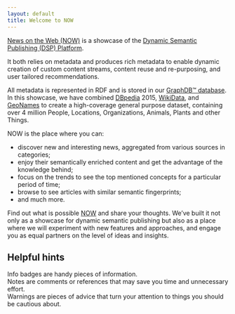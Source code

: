 ```yaml
---
layout: default
title: Welcome to NOW
---
```


[News on the Web (NOW)](http://now.ontotext.com) is a showcase of the [Dynamic Semantic Publishing (DSP) Platform](http://ontotext.com/semantic-solutions/dynamic-semantic-publishing-platform/).

It both relies on metadata and produces rich metadata to еnable dynamic creation of custom content streams, content reuse and re-purposing, and user tailored recommendations.

All metadata is represented in RDF and is stored in our [GraphDB™ database](http://ontotext.com/products/ontotext-graphdb/). In this showcase, we have combined [DBpedia](http://wiki.dbpedia.org/) 2015, [WikiData](http://wikidata.org), and [GeoNames](http://www.geonames.org) to create a high-coverage general purpose dataset, containing over 4 million People, Locations, Organizations, Animals, Plants and other Things.

NOW is the place where you can:

* discover new and interesting news, aggregated from various sources in categories;
* enjoy their semantically enriched content and get the advantage of the knowledge behind;
*	focus on the trends to see the top mentioned concepts for a particular period of time;
*	browse to see articles with similar semantic fingerprints;
*	and much more.

Find out what is possible [NOW](http://now.ontotext.com) and share your thoughts. We’ve built it not only as a showcase for dynamic semantic publishing but also as a place where we will experiment with new features and approaches, and engage you as equal partners on the level of ideas and insights.

## Helpful hints

<div class="info-badge">
Info badges are handy pieces of information.
</div>

<div class="note-badge">
Notes are comments or references that may save you time and unnecessary effort.
</div>

<div class="warning-badge">
Warnings are pieces of advice that turn your attention to things you should be cautious about.
</div>
